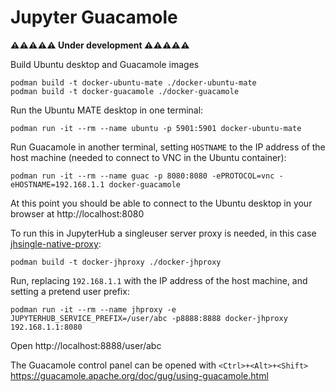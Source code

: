 # Jupyter Guacamole

**⚠️⚠️⚠️⚠️⚠️ Under development ⚠️⚠️⚠️⚠️⚠️**


Build Ubuntu desktop and Guacamole images
```
podman build -t docker-ubuntu-mate ./docker-ubuntu-mate
podman build -t docker-guacamole ./docker-guacamole
```

Run the Ubuntu MATE desktop in one terminal:
```
podman run -it --rm --name ubuntu -p 5901:5901 docker-ubuntu-mate
```
Run Guacamole in another terminal, setting `HOSTNAME` to the IP address of the host machine (needed to connect to VNC in the Ubuntu container):
```
podman run -it --rm --name guac -p 8080:8080 -ePROTOCOL=vnc -eHOSTNAME=192.168.1.1 docker-guacamole
```

At this point you should be able to connect to the Ubuntu desktop in your browser at http://localhost:8080

To run this in JupyterHub a singleuser server proxy is needed, in this case [jhsingle-native-proxy](https://github.com/ideonate/jhsingle-native-proxy):

```
podman build -t docker-jhproxy ./docker-jhproxy
```

Run, replacing `192.168.1.1` with the IP address of the host machine, and setting a pretend user prefix:
```
podman run -it --rm --name jhproxy -e JUPYTERHUB_SERVICE_PREFIX=/user/abc -p8888:8888 docker-jhproxy 192.168.1.1:8080
```
Open http://localhost:8888/user/abc

The Guacamole control panel can be opened with `<Ctrl>+<Alt>+<Shift>`
https://guacamole.apache.org/doc/gug/using-guacamole.html
